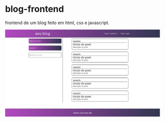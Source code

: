 # blog-frontend

frontend de um blog feito em html, css e javascript.

![alt text](https://github.com/kevin3033/blog-frontend/blob/main/public/assets/screenshot-blog3.png)
